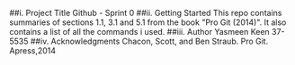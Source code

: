 ##i. Project Title
Github - Sprint 0
##ii. Getting Started
This repo contains summaries of sections 1.1, 3.1 and 5.1 from the book "Pro Git (2014)". It also contains a list of all the commands i used.
##iii. Author
Yasmeen Keen 37-5535
##iv. Acknowledgments
Chacon, Scott, and Ben Straub. Pro Git. Apress,2014